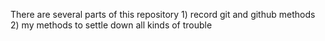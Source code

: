 There are several parts of this repository
1)
record git and github methods 
2) my methods to settle down all kinds of trouble